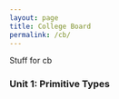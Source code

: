 ```yaml
---
layout: page
title: College Board
permalink: /cb/
---
```


Stuff for cb

### Unit 1: Primitive Types



